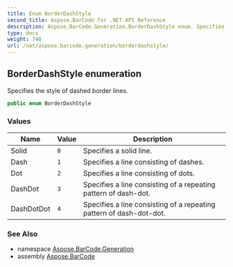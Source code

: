 ```yaml
---
title: Enum BorderDashStyle
second_title: Aspose.BarCode for .NET API Reference
description: Aspose.BarCode.Generation.BorderDashStyle enum. Specifies the style of dashed border lines
type: docs
weight: 740
url: /net/aspose.barcode.generation/borderdashstyle/
---
```

## BorderDashStyle enumeration

Specifies the style of dashed border lines.

```csharp
public enum BorderDashStyle
```

### Values

| Name | Value | Description |
| --- | --- | --- |
| Solid | `0` | Specifies a solid line. |
| Dash | `1` | Specifies a line consisting of dashes. |
| Dot | `2` | Specifies a line consisting of dots. |
| DashDot | `3` | Specifies a line consisting of a repeating pattern of dash-dot. |
| DashDotDot | `4` | Specifies a line consisting of a repeating pattern of dash-dot-dot. |

### See Also

* namespace [Aspose.BarCode.Generation](../../aspose.barcode.generation/)
* assembly [Aspose.BarCode](../../)


